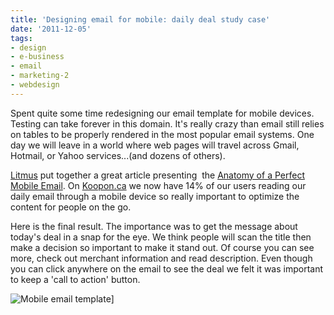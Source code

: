 ```yaml
---
title: 'Designing email for mobile: daily deal study case'
date: '2011-12-05'
tags:
- design
- e-business
- email
- marketing-2
- webdesign
---
```


Spent quite some time redesigning our email template for mobile devices. Testing can take forever in this domain. It's really crazy than email still relies on tables to be properly rendered in the most popular email systems. One day we will leave in a world where web pages will travel across Gmail, Hotmail, or Yahoo services...(and dozens of others).


[Litmus](http://litmus.com/blog/anatomy-mobile-email) put together a great article presenting  the 
[Anatomy of a Perfect Mobile Email](http://litmus.com/blog/anatomy-mobile-email). On 
[Koopon.ca](http://koopon.ca/) we now have 14% of our users reading our daily email through a mobile device so really important to optimize the content for people on the go.

Here is the final result. The importance was to get the message about today's deal in a snap for the eye. We think people will scan the title then make a decision so important to make it stand out. Of course you can see more, check out merchant information and read description. Even though you can click anywhere on the email to see the deal we felt it was important to keep a 'call to action' button.


![Mobile email template](articles/iphone_koopon_email.jpg)]